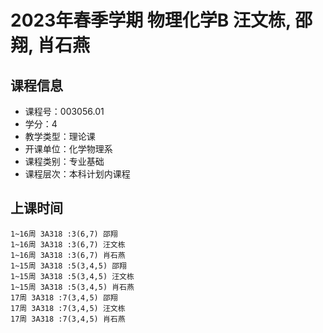 # 2023年春季学期 物理化学B 汪文栋, 邵翔, 肖石燕






## 课程信息

- 课程号：003056.01
- 学分：4
- 教学类型：理论课
- 开课单位：化学物理系
- 课程类别：专业基础
- 课程层次：本科计划内课程

## 上课时间

```
1~16周 3A318 :3(6,7) 邵翔
1~16周 3A318 :3(6,7) 汪文栋
1~16周 3A318 :3(6,7) 肖石燕
1~15周 3A318 :5(3,4,5) 邵翔
1~15周 3A318 :5(3,4,5) 汪文栋
1~15周 3A318 :5(3,4,5) 肖石燕
17周 3A318 :7(3,4,5) 邵翔
17周 3A318 :7(3,4,5) 汪文栋
17周 3A318 :7(3,4,5) 肖石燕
```

